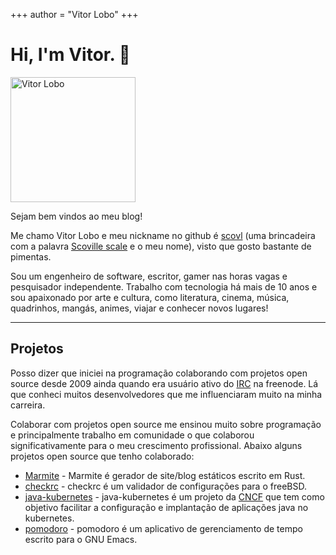+++
author = "Vitor Lobo"
+++

# Hi, I'm Vitor. 👋

<img src="https://raw.githubusercontent.com/scovl/scovl.github.io/main/post/images/eu.jpg" width="200" height="200" alt="Vitor Lobo">

Sejam bem vindos ao meu blog!

Me chamo Vitor Lobo e meu nickname no github é [scovl](https://github.com/scovl) (uma brincadeira com a palavra [Scoville scale](https://en.wikipedia.org/wiki/Scoville_scale) e o meu nome), visto que gosto bastante de pimentas.

Sou um engenheiro de software, escritor, gamer nas horas vagas e pesquisador independente. Trabalho com tecnologia há mais de 10 anos e sou apaixonado por arte e cultura, como literatura, cinema, música, quadrinhos, mangás, animes, viajar e conhecer novos lugares! 

---

## Projetos

Posso dizer que iniciei na programação colaborando com projetos open source desde 2009 ainda quando era usuário ativo do [IRC](https://pt.wikipedia.org/wiki/IRC) na freenode. Lá que conheci muitos desenvolvedores que me influenciaram muito na minha carreira. 

Colaborar com projetos open source me ensinou muito sobre programação e principalmente trabalho em comunidade o que colaborou significativamente para o meu crescimento profissional. Abaixo alguns projetos open source que tenho colaborado:

- [Marmite](https://github.com/rochacbruno/marmite) - Marmite é gerador de site/blog estáticos escrito em Rust.
- [checkrc](https://github.com/scovl/checkrc) - checkrc é um validador de configurações para o freeBSD.
- [java-kubernetes](https://github.com/kubernetes-client/java) - java-kubernetes é um projeto da [CNCF](https://www.cncf.io/) que tem como objetivo facilitar a configuração e implantação de aplicações java no kubernetes.
- [pomodoro](https://github.com/scovl/pomodoro) - pomodoro é um aplicativo de gerenciamento de tempo escrito para o GNU Emacs.


